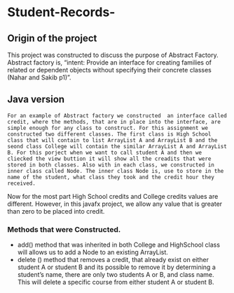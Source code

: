 # Student-Records-
## Origin of the project
  This project was constructed to discuss the purpose of Abstract Factory. Abstract factory is, “intent: Provide an interface for creating families of related or 
dependent objects without specifying their concrete classes (Nahar and Sakib p1)”.

## Java version
    For an example of Abstract factory we constructed  an interface called credit, where the methods, that are in place into the interface, are simple enough for any class to construct. For this assignment we constructed two different classes. The first class is High School class that will contain to list ArrayList A and ArrayList B and the seond class College will contain the similar ArrayList A and ArrayList B. For this porject when we want to call student A and then we cliecked the view buttion it will show all the creadits that were stored in both classes. Also with in each class, we constructed in inner class called Node. The inner class Node is, use to store in the name of the student, what class they took and the credit hour they received.    
Now for the most part High School credits and College credits values are different. However, in this javafx project, we allow any value that is greater than zero to be placed into credit. 
   ### Methods that were Constructed.
   - add() method that was inherited in both College and HighSchool class will allows us to add a Node to an existing ArrayList. 
- delete () method that removes a credit, that already exist on either student A or student B and its possible to remove it by determining a student’s
name, there are only two students A or B, and class name. This will delete a specific course from either student A or student B. 
  
 
